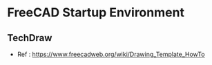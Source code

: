 # FreeCAD Startup Environment

## TechDraw
* Ref : https://www.freecadweb.org/wiki/Drawing_Template_HowTo


